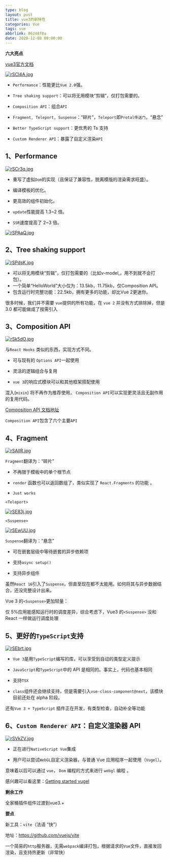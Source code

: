 ```yaml
---
type: blog
layout: post
title: vue3的新特性
categories: Vue
tags: vue
abbrlink: 86248f8a
date: 2020-12-08 00:00:00
---
```


**六大亮点**

[vue3官方文档](https://vue3js.cn/docs/zh/api/)

[![rSCl4A.jpg](https://s3.ax1x.com/2020/12/08/rSCl4A.jpg)](https://imgchr.com/i/rSCl4A)

- `Performance`：性能更比`Vue 2.0`强。

- `Tree shaking support`：可以将无用模块“剪辑”，仅打包需要的。

- `Composition API`：组合`API`

- `Fragment, Teleport, Suspense`：“碎片”，`Teleport`即`Protal传送门`，“悬念”

- `Better TypeScript support`：更优秀的 Ts 支持

- `Custom Renderer API`：暴露了自定义渲染`API`

<!-- more -->

## 1、Performance

[![rSCr3q.jpg](https://s3.ax1x.com/2020/12/08/rSCr3q.jpg)](https://imgchr.com/i/rSCr3q)

+ 重写了虚拟`Dom`的实现（且保证了兼容性，脱离模版的渲染需求旺盛）。

+ 编译模板的优化。

+ 更高效的组件初始化。

+ `update`性能提高 1.3~2 倍。

+ `SSR`速度提高了 2~3 倍。

[![rSPAaQ.jpg](https://s3.ax1x.com/2020/12/08/rSPAaQ.jpg)](https://imgchr.com/i/rSPAaQ)

## 2、Tree shaking support

[![rSPdsK.jpg](https://s3.ax1x.com/2020/12/08/rSPdsK.jpg)](https://imgchr.com/i/rSPdsK)

- 可以将无用模块“剪辑”，仅打包需要的（比如v-model,<transition>，用不到就不会打包）。
- 一个简单“HelloWorld”大小仅为：13.5kb，11.75kb，仅Composition API。
- 包含运行时完整功能：22.5kb，拥有更多的功能，却比Vue 2更迷你。

很多时候，我们并不需要 `vue`提供的所有功能，在 `vue 2` 并没有方式排除掉，但是 3.0 都可能做成了按需引入



## 3、Composition API

[![rSk5dO.jpg](https://s3.ax1x.com/2020/12/08/rSk5dO.jpg)](https://imgchr.com/i/rSk5dO)

与`React Hooks` 类似的东西，实现方式不同。


- 可与现有的 `Options API`一起使用

- 灵活的逻辑组合与复用

- `vue 3`的响应式模块可以和其他框架搭配使用

混入(`mixin`) 将不再作为推荐使用， `Composition API`可以实现更灵活且无副作用的复用代码。

[Composition API 文档地址](https://composition-api.vuejs.org/zh/)

`Composition API`包含了六个主要`API`

## 4、Fragment

[![rSAllR.jpg](https://s3.ax1x.com/2020/12/08/rSAllR.jpg)](https://imgchr.com/i/rSAllR)

`Fragment`翻译为：“碎片”  


- 不再限于模板中的单个根节点

- `render` 函数也可以返回数组了，类似实现了 `React.Fragments` 的功能 。

- `Just works`

`<Teleport>`

[![rSE83j.jpg](https://s3.ax1x.com/2020/12/08/rSE83j.jpg)](https://imgchr.com/i/rSE83j)

`<Suspense>`

[![rSEwUU.jpg](https://s3.ax1x.com/2020/12/08/rSEwUU.jpg)](https://imgchr.com/i/rSEwUU)



`Suspense`翻译为：“悬念”

- 可在嵌套层级中等待嵌套的异步依赖项

- 支持`async setup()`

- 支持异步组件

虽然`React 16`引入了`Suspense`，但直至现在都不太能用。如何将其与异步数据结合，还没完整设计出来。

Vue 3 的`<Suspense>`更加轻量：

仅 5%应用能感知运行时的调度差异，综合考虑下，Vue3 的`<Suspense>` 没和 React 一样做运行调度处理

## 5、更好的`TypeScript`支持
[![rSEbrt.jpg](https://s3.ax1x.com/2020/12/08/rSEbrt.jpg)](https://imgchr.com/i/rSEbrt)

- `Vue 3`是用`TypeScript`编写的库，可以享受到自动的类型定义提示

- `JavaScript`和`TypeScript`中的 API 是相同的。事实上，代码也基本相同

- 支持`TSX`

- `class`组件还会继续支持，但是需要引入`vue-class-component@next`，该模块目前还处在 alpha 阶段。

还有`Vue 3 + TypeScript` 插件正在开发，有类型检查，自动补全等功能

## 6、`Custom Renderer API`：自定义渲染器 API
[![rSVkZV.jpg](https://s3.ax1x.com/2020/12/08/rSVkZV.jpg)](https://imgchr.com/i/rSVkZV)

- 正在进行`NativeScript Vue`集成

- 用户可以尝试`WebGL`自定义渲染器，与普通 Vue 应用程序一起使用（`Vugel`）。

  

意味着以后可以通过 `vue`， `Dom` 编程的方式来进行 `webgl` 编程 。

感兴趣可以看这里：[Getting started vugel](https://vugel.planning.nl/#application)


**剩余工作**

全家桶插件组件过渡到vue3.+

**要点**

新工具：`vite`（法语 “快”）

地址：https://github.com/vuejs/vite

一个简易的`http`服务器，无需`webpack`编译打包，根据请求的`Vue`文件，直接发回渲染，且支持热更新（非常快）

